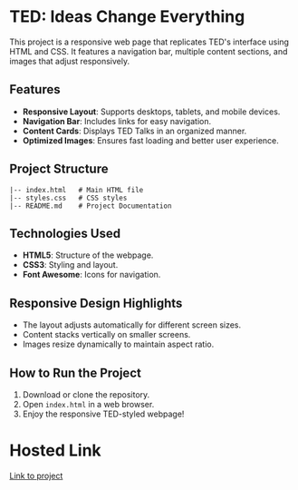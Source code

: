 # TED: Ideas Change Everything

This project is a responsive web page that replicates TED's interface using HTML and CSS. It features a navigation bar, multiple content sections, and images that adjust responsively.

## Features
- **Responsive Layout**: Supports desktops, tablets, and mobile devices.
- **Navigation Bar**: Includes links for easy navigation.
- **Content Cards**: Displays TED Talks in an organized manner.
- **Optimized Images**: Ensures fast loading and better user experience.

## Project Structure
```
|-- index.html   # Main HTML file
|-- styles.css   # CSS styles
|-- README.md    # Project Documentation
```

## Technologies Used
- **HTML5**: Structure of the webpage.
- **CSS3**: Styling and layout.
- **Font Awesome**: Icons for navigation.

## Responsive Design Highlights
- The layout adjusts automatically for different screen sizes.
- Content stacks vertically on smaller screens.
- Images resize dynamically to maintain aspect ratio.

## How to Run the Project
1. Download or clone the repository.
2. Open `index.html` in a web browser.
3. Enjoy the responsive TED-styled webpage!

# Hosted Link
[Link to project](https://kirthanaa05.github.io/TedTalks/)
